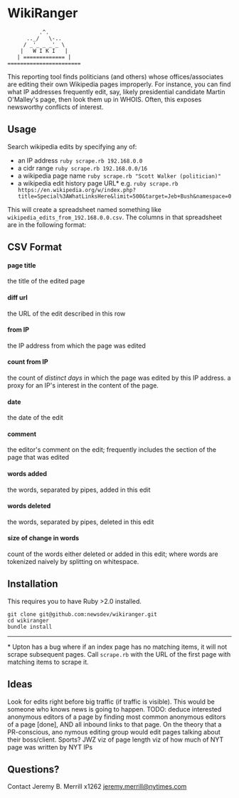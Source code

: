 WikiRanger
===========

```
          .^.
      .._/   \-..
     / _'_ _ _'_ \
    |   W I K I   |
   | ============= |
=======================
```

This reporting tool finds politicians (and others) whose offices/associates are editing their own Wikipedia pages improperly. For instance, you can find what IP addresses frequently edit, say, likely presidential candidate Martin O'Malley's page, then look them up in WHOIS. Often, this exposes newsworthy conflicts of interest.


Usage
-----

Search wikipedia edits by specifying any of: 

- an IP address `ruby scrape.rb 192.168.0.0`
- a cidr range  `ruby scrape.rb 192.168.0.0/16`
- a wikipedia page name `ruby scrape.rb "Scott Walker (politician)"`
- a wikipedia edit history page URL* e.g. `ruby scrape.rb https://en.wikipedia.org/w/index.php?title=Special%3AWhatLinksHere&limit=500&target=Jeb+Bush&namespace=0`

This will create a spreadsheet named something like `wikipedia_edits_from_192.168.0.0.csv`. The columns in that spreadsheet are in the following format:

CSV Format
----------

#### page title
the title of the edited page
#### diff url
the URL of the edit described in this row
#### from IP
the IP address from which the page was edited
#### count from IP
the count of *distinct days* in which the page was edited by this IP address. a proxy for an IP's interest in the content of the page.
#### date
the date of the edit
#### comment
the editor's comment on the edit; frequently includes the section of the page that was edited
#### words added
the words, separated by pipes, added in this edit
#### words deleted
the words, separated by pipes, deleted in this edit
#### size of change in words
count of the words either deleted or added in this edit; where words are tokenized naively by splitting on whitespace.


Installation
------------

This requires you to have Ruby >2.0 installed.

```
git clone git@github.com:newsdev/wikiranger.git
cd wikiranger
bundle install
```

----
\* Upton has a bug where if an index page has no matching items, it will not scrape subsequent pages. Call `scrape.rb` with the URL of the first page with matching items to scrape it.


Ideas
-----
Look for edits right before big traffic (if traffic is visible). This would be someone who knows news is going to happen.
TODO: deduce interested anonymous editors of a page by finding most common anonymous editors of a page [done], AND all inbound links to that page. On the theory that a PR-conscious, ano nymous editing group would edit pages talking about their boss/client.
Sports?
JWZ viz of page length
viz of how much of NYT page was written by NYT IPs


Questions?
----------
Contact Jeremy B. Merrill
x1262
jeremy.merrill@nytimes.com

